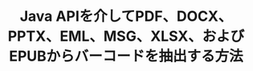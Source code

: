 ---
############################# Static ############################
layout: "auto-gen-gist"
draft: false
path: "ja/parser/java/extract/barcode/docm/"
otherformats: DOC DOT DOCX DOTX DOTM TXT ODT OTT RTF PDF XHTML MHTML MD XML EPUB FB2 CHM XLS XLT XLSX XLSM XLSB XLTX XLTM ODS CSV OTS XLA XLAM PPT PPTX  PPS POT PPSX PPTM POTX PPSM ODP OTP PST OST EML EMLX MSG ONE 

############################# Head ############################
head_title: "Java APIを介して、Excel、Word、PDF、その他のドキュメントからバーコードを抽出する"
head_description: "GroupDocs.Parser Java APIを使用すると、ソフトウェア開発者は、Java Apps内のPDF、MS Excel、Word、PowerPoint、Outlook、OneNoteなどのドキュメントからバーコードを抽出できます。"

############################# Header ############################
title: "Java APIを介してPDF、DOCX、PPTX、EML、MSG、XLSX、およびEPUBからバーコードを抽出する方法"
description: "GroupDocs.Parser Java APIを使用すると、ソフトウェア開発者は、PDF、Word（DOC、DOCX）、Excel（XLS、XLSX）、PowerPoint（PPT、PPTX）、Outlook（EML、MSG）、およびその他の多くのドキュメントのページ領域からバーコードを抽出できます。"

######################### Download Button #######################
button:
    enable: true

############################# About ############################
about:
    enable: true
    title: "Javaを介してExcel、Word、PDF、その他のドキュメントからバーコードを抽出する方法を学びますか？"
    content: |
       バーコード画像は、情報を視覚的なパターンにエンコードするために使用できる、さまざまな幅の一連の平行な黒い線と白いスペースで構成されています。 1970年代に導入され、現在では商業ビジネスの普遍的な部分となっています。 GroupDocs.Parser for Javaは、ソフトウェアプログラマーがさまざまな種類のドキュメントを解析し、そこからテキスト、画像、バーコードを抽出するためのアプリケーションを構築できるようにする強力なAPIです。 PDF、電子メール、電子ブック、Microsoft Office形式（Word（DOC、DOCX）、PowerPoint（PPT、PPTX）、Excel（XLS、XLSX）、電子メール（EML、MSG））などの最も一般的なドキュメントタイプのサポートが含まれています。 ）フォーマットなど。 Java APIには、プレーンテキスト抽出、構造化テキスト抽出、マークダウン形式のテキストの抽出、特定のページまたはページ領域からのテキストの抽出、ドキュメントからのバーコードの抽出、メタデータの抽出など、ドキュメントの解析とデータ抽出に関連するいくつかの重要な機能のサポートが含まれています。 画像など。 

############################# content ############################
steps:
    enable: true
    block:
    - title_left: "Javaを介してDOCMドキュメントからバーコードを抽出する方法"
      content_left: |
       GroupDocs.Parser Java APIを使用すると、プログラマーは {{$ 6}}_UPPER ドキュメントからバーコードを簡単に抽出できます。 次のJavaコード例は、最小限の労力とコストで DOCM ドキュメント内のバーコード画像を抽出する方法を示しています。 

      title_right: "Javaを介してドキュメントからバーコードを抽出する"
      content_right: |
        * [Parser]（https://apireference.groupdocs.com/parser/java/com.groupdocs.parser/Parser）クラスのインスタンスを作成します
        * バーコード抽出がサポートされているかどうかを確認します
        * [GetBarcodes]（https://apireference.groupdocs.com/parser/java/com.groupdocs.parser/Parser#getBarcodes()）メソッドを呼び出して、ドキュメント全体からすべてのバーコードを抽出します。
        * ドキュメント内のバーコードを繰り返します
        * すべてのバーコードとその値を印刷します

      gisthash: "bb2393a5db93e1795d41d908ad23e158"
      gistfile: "barcode_extraction_form_documents.java"

    - title_left: "Java経由で DOCM ドキュメントのページからバーコードを取得する"
      content_left: |
       GroupDocs.Parser Javaを使用すると、ソフトウェア開発者は DOCM ドキュメントのページからバーコードを簡単に解析して取得できます。 次のJavaコードは、DOCM ドキュメント内の特定のドキュメントページからバーコード抽出を実行する方法を示しています。 

      title_right: "ファイルページからバーコードを取得する方法"
      content_right: |
        * [Parser]（https://apireference.groupdocs.com/parser/java/com.groupdocs.parser/Parser）クラスのインスタンスを作成します  
        * バーコード抽出サポートについてはドキュメントを確認してください
        * [GetBarcodes]（https://apireference.groupdocs.com/parser/java/com.groupdocs.parser/Parser#getBarcodes()）メソッドを呼び出して、ドキュメント全体からすべてのバーコードを抽出します。
        * バーコードのページを繰り返します
        * ページ番号とバーコード値を印刷します
     
      gisthash: "ff09980eef6df60d5a3272b91b5607cf"
      gistfile: "barcodes_extraction_form_documents_page.java"
      
    - title_left: "DOCMドキュメントページ領域からバーコードを抽出する方法"
      content_left: |
       GroupDocs.Parser Java APIは、DOCMドキュメントからのバーコードの抽出を簡単に完全にサポートします。 次のJavaコード例は、DOCMドキュメントページ領域からバーコード抽出を実行する方法を示しています。

      title_right: "Javaを介してファイルページ領域からバーコードを抽出する"
      content_right: |
        * [Parser]（https://apireference.groupdocs.com/parser/java/com.groupdocs.parser/Parser）クラスのインスタンスを作成します
        * バーコード抽出に使用できるオプションの作成をカスタマイズする
        * バーコード抽出サポートについてはドキュメントを確認してください
        * [GetBarcodes]（https://apireference.groupdocs.com/parser/java/com.groupdocs.parser/Parser#getBarcodes()）メソッドを呼び出して、ドキュメント全体からすべてのバーコードを抽出します。
        * ドキュメント内のバーコードを繰り返します
        * ページ番号とバーコード値を印刷します
     
      gisthash: "1737589e775a06a6300245cea525dac0"
      gistfile: "barcodes_extraction_from_documents_page_area.java"

    - title_left: "システム要求"
      content_left: |
        GroupDocs.Parser for Javaは、すべての主要なプラットフォームとオペレーティングシステムでサポートされています。 Microsoft Word、Excel、PowerPoint、Outlook、OpenOffice、その他50以上の形式でドキュメントを生成できます。 完全なシステム要件ガイドについては、以下のコードを実行する前にシステム要件にアクセスしてください。システムに次の前提条件がインストールされていることを確認してください。
        * オペレーティングシステム：Microsoft Windows、Linux、MacOS
        * Javaバージョンのサポート：J2SE 7.0（1.7）、J2SE 8.0（1.8）以降
        * GroupDocs [リポジトリ]（https://repository.groupdocs.com/webapp/#/artifacts/browse/tree/General/repo/com/groupdocs/groupdocs-parser）からGroupDocs.ParserJavaAPIの最新バージョンを入手します。
        
      title_right: "GroupDocs.Parserを使用する理由"
      content_right: |
        * サポートされているドキュメントのいずれかからプレーンテキストを抽出します。
        * 目次抽出のサポート
        * フォーマットされたテキスト、メタデータ、画像、コンテナ、および添付ファイルを抽出します。
        * ユーザー定義のテンプレートを介して解析するドキュメント。
        * キーワードまたは正規表現を使用してテキストを検索します。
        * 構造化テキスト抽出のサポート
        * サポートされている一部のドキュメント形式の目次を抽出します。
        * PDFドキュメントからフォームデータを解析します。

demos:
    enable: true
        

more_formats:
    enable: true


back_to_top:
    enable: true
---